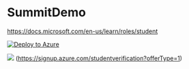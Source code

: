 # SummitDemo


https://docs.microsoft.com/en-us/learn/roles/student

[![Deploy to Azure](https://aka.ms/deploytoazurebutton)](https://portal.azure.com/#create/Microsoft.Template/uri/https%3A%2F%2Fraw.githubusercontent.com%2FAzure%2Fazure-quickstart-templates%2Fmaster%2F101-storage-account-create%2Fazuredeploy.json)

![](https://user-images.githubusercontent.com/79763024/109398578-a1fc0900-78f2-11eb-9a1a-3f3594f32db4.PNG)
(https://signup.azure.com/studentverification?offerType=1) 
